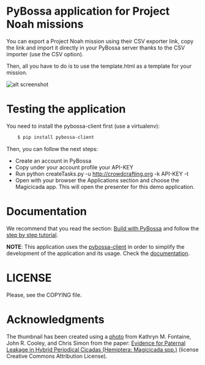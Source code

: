 PyBossa application for Project Noah missions
=============================================

You can export a Project Noah mission using their CSV exporter link, copy the
link and import it directly in your PyBossa server thanks to the CSV importer
(use the CSV option).

Then, all you have to do is to use the template.html as a template for your
mission.

![alt screenshot](http://i.imgur.com/BdAUSfw.png)

Testing the application
=======================

You need to install the pybossa-client first (use a virtualenv):

```bash
    $ pip install pybossa-client
```
Then, you can follow the next steps:

*  Create an account in PyBossa
*  Copy under your account profile your API-KEY
*  Run python createTasks.py -u http://crowdcrafting.org -k API-KEY -t
*  Open with your browser the Applications section and choose the Magicicada app. This will open the presenter for this demo application.

Documentation
=============

We recommend that you read the section: [Build with PyBossa](http://docs.pybossa.com/en/latest/build_with_pybossa.html) and follow the [step by step tutorial](http://docs.pybossa.com/en/latest/user/tutorial.html).

**NOTE**: This application uses the [pybossa-client](https://pypi.python.org/pypi/pybossa-client) in order to simplify the development of the application and its usage. Check the [documentation](http://pythonhosted.org/pybossa-client/).


LICENSE
=======

Please, see the COPYING file.


Acknowledgments
===============
The thumbnail has been created using a [photo](http://www.ncbi.nlm.nih.gov/pmc/articles/PMC1963320/) from Kathryn M. Fontaine, John R. Cooley, and Chris Simon from the paper: [Evidence for Paternal Leakage in Hybrid Periodical Cicadas (Hemiptera: Magicicada spp.)](http://www.ncbi.nlm.nih.gov/pmc/articles/PMC1963320/) (license Creative Commons Attribution License). 
